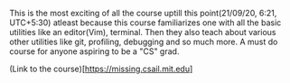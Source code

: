 This is the most exciting of all the course uptill this point(21/09/20, 6:21, UTC+5:30) atleast because this course familiarizes one with all the basic utilities like an editor(Vim), terminal. Then they also teach about various other utilities like git, profiling, debugging and so much more. A must do course for anyone aspiring to be a "CS" grad. 


(Link to the course)[https://missing.csail.mit.edu]
